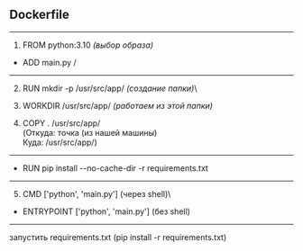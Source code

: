  Dockerfile 
 ---
---
1. FROM python:3.10  *(выбор образа)*
- ADD main.py /
---
2. RUN mkdir -p /usr/src/app/ *(создание папки)*\

3. WORKDIR /usr/src/app/ *(работаем из этой папки)*

4. COPY . /usr/src/app/ \
(Откуда: точка (из нашей машины)\
Куда: /usr/src/app/)  
---
- RUN pip install --no-cache-dir -r requirements.txt
---
5. CMD ['python', 'main.py'] (через shell)\
- ENTRYPOINT ['python', 'main.py'] (без shell)
---
запустить requirements.txt (pip install -r requirements.txt)





